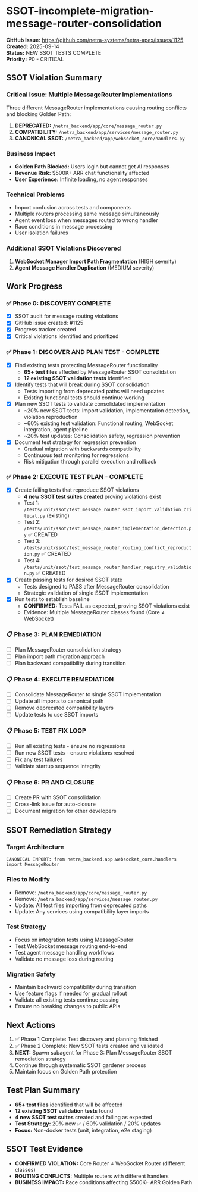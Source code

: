 # SSOT-incomplete-migration-message-router-consolidation

**GitHub Issue:** https://github.com/netra-systems/netra-apex/issues/1125  
**Created:** 2025-09-14  
**Status:** NEW SSOT TESTS COMPLETE  
**Priority:** P0 - CRITICAL

## **SSOT Violation Summary**

### **Critical Issue: Multiple MessageRouter Implementations**
Three different MessageRouter implementations causing routing conflicts and blocking Golden Path:

1. **DEPRECATED:** `/netra_backend/app/core/message_router.py` 
2. **COMPATIBILITY:** `/netra_backend/app/services/message_router.py`
3. **CANONICAL SSOT:** `/netra_backend/app/websocket_core/handlers.py`

### **Business Impact**
- **Golden Path Blocked:** Users login but cannot get AI responses
- **Revenue Risk:** $500K+ ARR chat functionality affected
- **User Experience:** Infinite loading, no agent responses

### **Technical Problems**
- Import confusion across tests and components
- Multiple routers processing same message simultaneously  
- Agent event loss when messages routed to wrong handler
- Race conditions in message processing
- User isolation failures

### **Additional SSOT Violations Discovered**
1. **WebSocket Manager Import Path Fragmentation** (HIGH severity)
2. **Agent Message Handler Duplication** (MEDIUM severity)

## **Work Progress**

### ✅ Phase 0: DISCOVERY COMPLETE
- [x] SSOT audit for message routing violations
- [x] GitHub issue created: #1125
- [x] Progress tracker created
- [x] Critical violations identified and prioritized

### ✅ Phase 1: DISCOVER AND PLAN TEST - COMPLETE
- [x] Find existing tests protecting MessageRouter functionality
  - **65+ test files** affected by MessageRouter SSOT consolidation
  - **12 existing SSOT validation tests** identified
- [x] Identify tests that will break during SSOT consolidation
  - Tests importing from deprecated paths will need updates
  - Existing functional tests should continue working
- [x] Plan new SSOT tests to validate consolidated implementation
  - ~20% new SSOT tests: Import validation, implementation detection, violation reproduction
  - ~60% existing test validation: Functional routing, WebSocket integration, agent pipeline
  - ~20% test updates: Consolidation safety, regression prevention
- [x] Document test strategy for regression prevention
  - Gradual migration with backwards compatibility
  - Continuous test monitoring for regressions
  - Risk mitigation through parallel execution and rollback

### ✅ Phase 2: EXECUTE TEST PLAN - COMPLETE
- [x] Create failing tests that reproduce SSOT violations
  - **4 new SSOT test suites created** proving violations exist
  - Test 1: `/tests/unit/ssot/test_message_router_ssot_import_validation_critical.py` (existing)
  - Test 2: `/tests/unit/ssot/test_message_router_implementation_detection.py` ✅ CREATED
  - Test 3: `/tests/unit/ssot/test_message_router_routing_conflict_reproduction.py` ✅ CREATED  
  - Test 4: `/tests/unit/ssot/test_message_router_handler_registry_validation.py` ✅ CREATED
- [x] Create passing tests for desired SSOT state
  - Tests designed to PASS after MessageRouter consolidation
  - Strategic validation of single SSOT implementation
- [x] Run tests to establish baseline
  - **CONFIRMED:** Tests FAIL as expected, proving SSOT violations exist
  - Evidence: Multiple MessageRouter classes found (Core ≠ WebSocket)

### 📋 Phase 3: PLAN REMEDIATION
- [ ] Plan MessageRouter consolidation strategy
- [ ] Plan import path migration approach
- [ ] Plan backward compatibility during transition

### 📋 Phase 4: EXECUTE REMEDIATION
- [ ] Consolidate MessageRouter to single SSOT implementation
- [ ] Update all imports to canonical path
- [ ] Remove deprecated compatibility layers
- [ ] Update tests to use SSOT imports

### 📋 Phase 5: TEST FIX LOOP
- [ ] Run all existing tests - ensure no regressions
- [ ] Run new SSOT tests - ensure violations resolved
- [ ] Fix any test failures
- [ ] Validate startup sequence integrity

### 📋 Phase 6: PR AND CLOSURE
- [ ] Create PR with SSOT consolidation
- [ ] Cross-link issue for auto-closure
- [ ] Document migration for other developers

## **SSOT Remediation Strategy**

### **Target Architecture**
```
CANONICAL IMPORT: from netra_backend.app.websocket_core.handlers import MessageRouter
```

### **Files to Modify**
- Remove: `/netra_backend/app/core/message_router.py`
- Remove: `/netra_backend/app/services/message_router.py`
- Update: All test files importing from deprecated paths
- Update: Any services using compatibility layer imports

### **Test Strategy**
- Focus on integration tests using MessageRouter
- Test WebSocket message routing end-to-end
- Test agent message handling workflows
- Validate no message loss during routing

### **Migration Safety**
- Maintain backward compatibility during transition
- Use feature flags if needed for gradual rollout
- Validate all existing tests continue passing
- Ensure no breaking changes to public APIs

## **Next Actions**
1. ✅ Phase 1 Complete: Test discovery and planning finished
2. ✅ Phase 2 Complete: New SSOT tests created and validated
3. **NEXT:** Spawn subagent for Phase 3: Plan MessageRouter SSOT remediation strategy
4. Continue through systematic SSOT gardener process
5. Maintain focus on Golden Path protection

## **Test Plan Summary**
- **65+ test files** identified that will be affected
- **12 existing SSOT validation tests** found  
- **4 new SSOT test suites** created and failing as expected
- **Test Strategy:** 20% new ✅ / 60% validation / 20% updates
- **Focus:** Non-docker tests (unit, integration, e2e staging)

## **SSOT Test Evidence**
- **CONFIRMED VIOLATION:** Core Router ≠ WebSocket Router (different classes)
- **ROUTING CONFLICTS:** Multiple routers with different handlers
- **BUSINESS IMPACT:** Race conditions affecting $500K+ ARR Golden Path